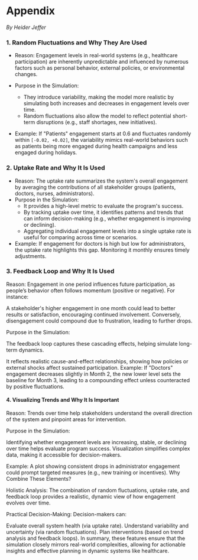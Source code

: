 # Appendix 
*By Heider Jeffer*

### 1. Random Fluctuations and Why They Are Used

- Reason: Engagement levels in real-world systems (e.g., healthcare participation) are inherently unpredictable and influenced by numerous factors such as personal behavior, external policies, or environmental changes.

- Purpose in the Simulation:
  - They introduce variability, making the model more realistic by simulating both increases and decreases in engagement levels over time.
  - Random fluctuations also allow the model to reflect potential short-term disruptions (e.g., staff shortages, new initiatives).

- Example: If "Patients" engagement starts at 0.6 and fluctuates randomly within ```[-0.02, +0.02]```, the variability mimics real-world behaviors such as patients being more engaged during health campaigns and less engaged during holidays.


### 2. Uptake Rate and Why It Is Used
- Reason: The uptake rate summarizes the system's overall engagement by averaging the contributions of all stakeholder groups (patients, doctors, nurses, administrators).
- Purpose in the Simulation:
  - It provides a high-level metric to evaluate the program's success.
  - By tracking uptake over time, it identifies patterns and trends that can inform decision-making (e.g., whether engagement is improving or declining).
  - Aggregating individual engagement levels into a single uptake rate is useful for comparing across time or scenarios.
- Example: If engagement for doctors is high but low for administrators, the uptake rate highlights this gap. Monitoring it monthly ensures timely adjustments.

### 3. Feedback Loop and Why It Is Used
Reason: Engagement in one period influences future participation, as people’s behavior often follows momentum (positive or negative). For instance:

A stakeholder's higher engagement in one month could lead to better results or satisfaction, encouraging continued involvement.
Conversely, disengagement could compound due to frustration, leading to further drops.

Purpose in the Simulation:

The feedback loop captures these cascading effects, helping simulate long-term dynamics.

It reflects realistic cause-and-effect relationships, showing how policies or external shocks affect sustained participation.
Example: If "Doctors" engagement decreases slightly in Month 2, the new lower level sets the baseline for Month 3, leading to a compounding effect unless counteracted by positive fluctuations.

#### 4. Visualizing Trends and Why It Is Important
Reason: Trends over time help stakeholders understand the overall direction of the system and pinpoint areas for intervention.

Purpose in the Simulation:

Identifying whether engagement levels are increasing, stable, or declining over time helps evaluate program success.
Visualization simplifies complex data, making it accessible for decision-makers.

Example: A plot showing consistent drops in administrator engagement could prompt targeted measures (e.g., new training or incentives).
Why Combine These Elements?

Holistic Analysis: The combination of random fluctuations, uptake rate, and feedback loop provides a realistic, dynamic view of how engagement evolves over time.

Practical Decision-Making: Decision-makers can:

Evaluate overall system health (via uptake rate).
Understand variability and uncertainty (via random fluctuations).
Plan interventions (based on trend analysis and feedback loops).
In summary, these features ensure that the simulation closely mirrors real-world complexities, allowing for actionable insights and effective planning in dynamic systems like healthcare.
